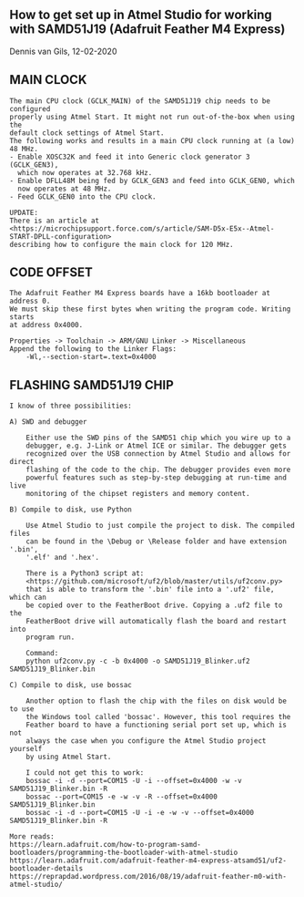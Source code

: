 How to get set up in Atmel Studio for working with SAMD51J19
(Adafruit Feather M4 Express)
-------------------------------------------------------------------------------
Dennis van Gils, 12-02-2020



MAIN CLOCK
----------
	
	The main CPU clock (GCLK_MAIN) of the SAMD51J19 chip needs to be configured
	properly using Atmel Start. It might not run out-of-the-box when using the
	default	clock settings of Atmel Start.
	The following works and results in a main CPU clock running at (a low)
	48 MHz.
	- Enable XOSC32K and feed it into Generic clock generator 3 (GCLK_GEN3),
	  which now operates at 32.768 kHz.
	- Enable DFLL48M being fed by GCLK_GEN3 and feed into GCLK_GEN0, which
	  now operates at 48 MHz.
	- Feed GCLK_GEN0 into the CPU clock.
	
	UPDATE:
	There is an article at <https://microchipsupport.force.com/s/article/SAM-D5x-E5x--Atmel-START-DPLL-configuration>
	describing how to configure the main clock for 120 MHz.
	


CODE OFFSET
-----------

	The Adafruit Feather M4 Express boards have a 16kb bootloader at address 0.
	We must skip these first bytes when writing the program code. Writing starts
	at address 0x4000.

	Properties -> Toolchain -> ARM/GNU Linker -> Miscellaneous
	Append the following to the Linker Flags:
		-Wl,--section-start=.text=0x4000

	

FLASHING SAMD51J19 CHIP
-----------------------
	
	I know of three possibilities:
	
	A) SWD and debugger
	
		Either use the SWD pins of the SAMD51 chip which you wire up to a
		debugger, e.g. J-Link or Atmel ICE or similar. The debugger gets
		recognized over the USB connection by Atmel Studio and allows for direct
		flashing of the code to the chip. The debugger provides even more
		powerful features such as step-by-step debugging at run-time and live
		monitoring of the chipset registers and memory content.
		
	B) Compile to disk, use Python
	
		Use Atmel Studio to just compile the project to disk. The compiled files
		can be found in the \Debug or \Release folder and have extension '.bin',
		'.elf' and '.hex'.
		
		There is a Python3 script at:
		<https://github.com/microsoft/uf2/blob/master/utils/uf2conv.py>
		that is able to transform the '.bin' file into a '.uf2' file, which can
		be copied over to the FeatherBoot drive. Copying a .uf2 file to the
		FeatherBoot drive will automatically flash the board and restart into
		program run.
		
		Command:
		python uf2conv.py -c -b 0x4000 -o SAMD51J19_Blinker.uf2 SAMD51J19_Blinker.bin
		
	C) Compile to disk, use bossac
	
		Another option to flash the chip with the files on disk would be to use
		the Windows tool called 'bossac'. However, this tool requires the
		Feather board to have a functioning serial port set up, which is not
		always the case when you configure the Atmel Studio project yourself
		by using Atmel Start.
		
		I could not get this to work:
		bossac -i -d --port=COM15 -U -i --offset=0x4000 -w -v SAMD51J19_Blinker.bin -R
		bossac --port=COM15 -e -w -v -R --offset=0x4000 SAMD51J19_Blinker.bin
		bossac -i -d --port=COM15 -U -i -e -w -v --offset=0x4000 SAMD51J19_Blinker.bin -R
		
	More reads:
	https://learn.adafruit.com/how-to-program-samd-bootloaders/programming-the-bootloader-with-atmel-studio
	https://learn.adafruit.com/adafruit-feather-m4-express-atsamd51/uf2-bootloader-details
	https://reprapdad.wordpress.com/2016/08/19/adafruit-feather-m0-with-atmel-studio/

	

